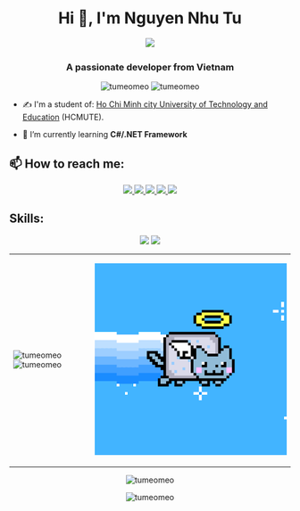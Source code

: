 <h1 align="center">Hi 👋, I'm Nguyen Nhu Tu</h1>
<p align="center"><img src="https://img.icons8.com/color/48/000000/vietnam-circular.png"/></p>
<h3 align="center">A passionate developer from Vietnam </h3>
<p align="center"> <img src="https://komarev.com/ghpvc/?username=tumeomeo" alt="tumeomeo" /> <img src="https://badges.pufler.dev/repos/tumeomeo" alt="tumeomeo" /> </p>

- ✍ I'm a student of: [Ho Chi Minh city University of Technology and Education](https://hcmute.edu.vn) (HCMUTE).

- 🌱 I’m currently learning **C#/.NET Framework**


## 📫 How to reach me:
<p align="center">
  <a href="https://www.linkedin.com/in/tumeomeo" target="_blank">
    <img src="https://img.icons8.com/fluent/48/000000/linkedin.png"/>
  </a>
  <a href="https://www.facebook.com/nhutu123.1123" alt="Facebook">
    <img src="https://img.icons8.com/fluent/48/000000/facebook-new.png" target="_blank" />
  </a> 
  <a href="https://github.com/tumeomeo" alt="Github">
    <img src="https://img.icons8.com/fluent/48/000000/github.png"/>
  </a> 
  <a href="https://www.youtube.com/channel/UCH27nlxb11eNfnTWvgO08kA" alt="Youtube channel" target="_blank" >
    <img src="https://img.icons8.com/fluent/48/000000/youtube-play.png"/>
  </a>
  </a>
  <a href="mailto:nguyennhutu123.binhthuan@gmail.com" alt="Email">
    <img src="https://img.icons8.com/fluent/48/000000/mailing.png"/>
  </a>
</p>

## Skills:
<p align="center">
  <!---
  <img src="https://www.vectorlogo.zone/logos/opencv/opencv-icon.svg" alt="opencv" width="48" height="48"/> 
  <img src="https://img.icons8.com/color/48/000000/microsoft-sql-server.png"/>
  <img src="https://img.icons8.com/color/48/000000/mongodb.png"/>
  <img src="https://img.icons8.com/fluent/48/000000/matlab.png"/>
  <img src="https://img.icons8.com/color/48/000000/git.png"/>
  <img src="https://img.icons8.com/color/48/000000/github-2.png"/>
  --->
  <img src="https://img.icons8.com/color/48/000000/visual-studio-code-2019.png"/>
  <img src="https://img.icons8.com/color/48/000000/visual-studio-2019.png"/>
  
  <!---
  <img src="https://img.icons8.com/dusk/48/000000/anaconda.png"/>
  <img src="https://img.icons8.com/fluent/48/000000/spyder-ide.png"/>
  <img src="https://img.icons8.com/color/48/000000/trello.png"/>
  --->
</p>

<table style="width:100%;">
  <tr>
    <td>
      <img src="https://github-readme-stats.vercel.app/api/top-langs/?username=tumeomeo&bg_color=FFFFFF00&text_color=4d80e8&layout=compact&hide=CSS&langs_count=10&custom_title=Top%20ngôn%20ngữ%20được%20dùng" alt="tumeomeo" width="100%"/>
      <img src="https://github-readme-stats.vercel.app/api?username=tumeomeo&bg_color=FFFFFF00&text_color=4d80e8&show_icons=true&count_private=true&include_all_commits=true&custom_title=Hoạt%20động%20trên%20Github" alt="tumeomeo" width="100%"/>
    </td>
    <td>
      <p align="center"> 
        <img src="images/nyan_blue.gif" alt="dev" width="100%"/>
      </p>
    </td>
  </tr>
</table>

<p align="center">
  <img src="http://github-readme-streak-stats.herokuapp.com?user=tumeomeo&theme=slateorange&background=FFFFFF00&dates=0DD96E&fire=DD7516" alt="tumeomeo" />
</p>
 
<p align="center">
  <img src="https://github-profile-trophy.vercel.app/?username=tumeomeo&no-frame=true&theme=onedark&no-bg=true" alt="tumeomeo" />
</p>
